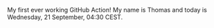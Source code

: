 My first ever working GitHub Action!
My name is Thomas and today is Wednesday, 21 September, 04:30 CEST. 
